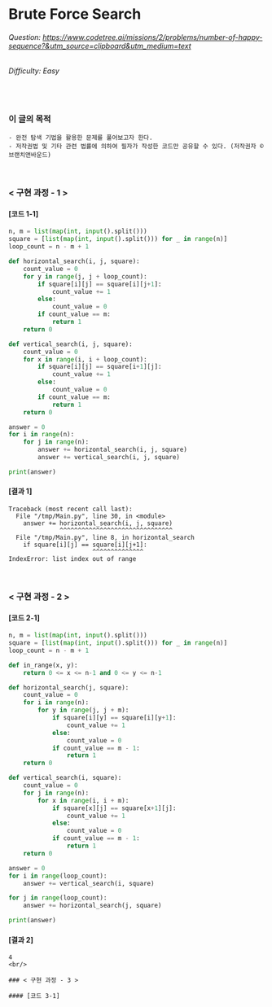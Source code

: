 # Brute Force Search
###### Question: https://www.codetree.ai/missions/2/problems/number-of-happy-sequence?&utm_source=clipboard&utm_medium=text
###### Difficulty: Easy
<br/>

### 이 글의 목적
    - 완전 탐색 기법을 활용한 문제를 풀어보고자 한다.
    - 저작권법 및 기타 관련 법률에 의하여 필자가 작성한 코드만 공유할 수 있다. (저작권자 © 브랜치앤바운드)
<br/>

### < 구현 과정 - 1 >

#### [코드 1-1]
```python
n, m = list(map(int, input().split()))
square = [list(map(int, input().split())) for _ in range(n)]
loop_count = n - m + 1

def horizontal_search(i, j, square):
    count_value = 0
    for y in range(j, j + loop_count):
        if square[i][j] == square[i][j+1]:
            count_value += 1
        else:
            count_value = 0
        if count_value == m:
            return 1
    return 0

def vertical_search(i, j, square):
    count_value = 0
    for x in range(i, i + loop_count):
        if square[i][j] == square[i+1][j]:
            count_value += 1
        else:
            count_value = 0
        if count_value == m:
            return 1
    return 0

answer = 0
for i in range(n):
    for j in range(n):
        answer += horizontal_search(i, j, square)
        answer += vertical_search(i, j, square)

print(answer)
```
#### [결과 1]
```plaintext
Traceback (most recent call last):
  File "/tmp/Main.py", line 30, in <module>
    answer += horizontal_search(i, j, square)
              ^^^^^^^^^^^^^^^^^^^^^^^^^^^^^^^
  File "/tmp/Main.py", line 8, in horizontal_search
    if square[i][j] == square[i][j+1]:
                       ^^^^^^^^^^^^^^
IndexError: list index out of range
```
<br/>

### < 구현 과정 - 2 >

#### [코드 2-1]
```python
n, m = list(map(int, input().split()))
square = [list(map(int, input().split())) for _ in range(n)]
loop_count = n - m + 1

def in_range(x, y):
    return 0 <= x <= n-1 and 0 <= y <= n-1

def horizontal_search(j, square):
    count_value = 0
    for i in range(n):
        for y in range(j, j + m):
            if square[i][y] == square[i][y+1]:
                count_value += 1
            else:
                count_value = 0
            if count_value == m - 1:
                return 1
    return 0

def vertical_search(i, square):
    count_value = 0
    for j in range(n):
        for x in range(i, i + m):
            if square[x][j] == square[x+1][j]:
                count_value += 1
            else:
                count_value = 0
            if count_value == m - 1:
                return 1
    return 0

answer = 0
for i in range(loop_count):
    answer += vertical_search(i, square)

for j in range(loop_count):
    answer += horizontal_search(j, square)

print(answer)
```
#### [결과 2]
```plaintext
4
<br/>

### < 구현 과정 - 3 >

#### [코드 3-1]
